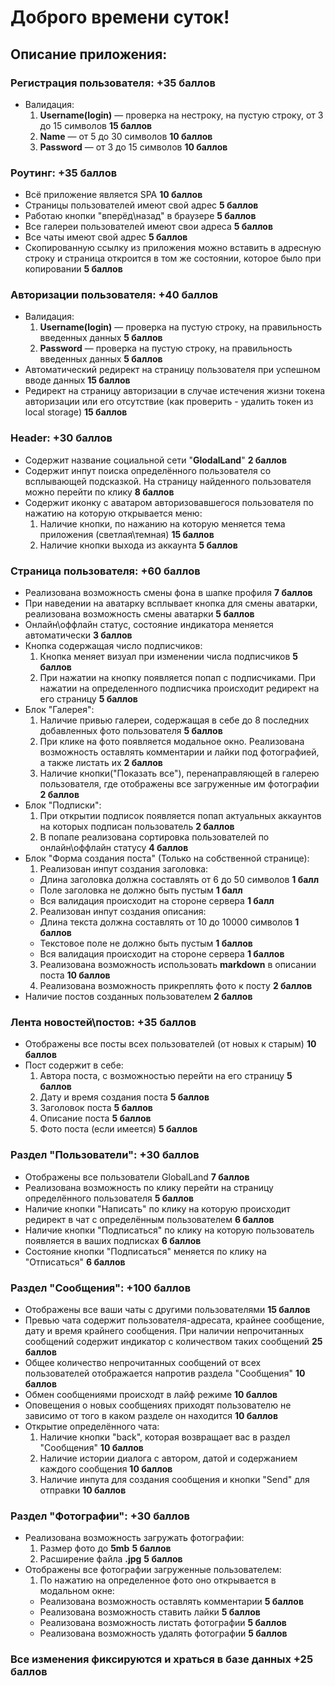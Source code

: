 # Доброго времени суток! 
## Описание приложения:
### Регистрация пользователя: __+35 баллов__
  + Валидация:
    1. **Username(login)** — проверка на нестроку, на пустую строку, от 3 до 15 символов __15 баллов__
    2. **Name** — от 5 до 30 символов __10 баллов__
    3. **Password** — от 3 до 15 символов __10 баллов__

### Роутинг: __+35 баллов__
  + Всё приложение является SPA __10 баллов__
  + Страницы пользователей имеют свой адрес __5 баллов__
  + Работаю кнопки "вперёд\назад" в браузере __5 баллов__
  + Все галереи пользователей имеют свои адреса __5 баллов__
  + Все чаты имеют свой адрес __5 баллов__
  + Скопированную ссылку из приложения можно вставить в адресную строку и страница откроится в том же состоянии, которое было при копировании __5 баллов__

### Авторизации пользователя: __+40 баллов__
  + Валидация:
    1. **Username(login)** — проверка на пустую строку, на правильность введенных данных __5 баллов__
    2. **Password** — проверка на пустую строку, на правильность введенных данных __5 баллов__
  + Автоматический редирект на страницу пользователя при успешном вводе данных __15 баллов__
  + Редирект на страницу авторизации в случае истечения жизни токена авторизации или его отсутствие (как проверить - удалить токен из local storage) __15 баллов__

### Header: __+30 баллов__
  + Содержит название социальной сети "**GlodalLand**" __2 баллов__
  + Содержит инпут поиска определённого пользователя со всплывающей подсказкой. На страницу найденного пользователя можно перейти по клику __8 баллов__
  + Содержит иконку с аватаром авторизовавшегося пользователя по нажатию на которую открывается меню:
    1. Наличие кнопки, по нажанию на которую меняется тема приложения (светлая\темная) __15 баллов__
    2. Наличие кнопки выхода из аккаунта __5 баллов__

### Страница пользователя: __+60 баллов__
  + Реализована возможность смены фона в шапке профиля __7 баллов__
  + При наведении на аватарку всплывает кнопка для смены аватарки, реализована возможность смены аватарки __5 баллов__
  + Онлайн\оффлайн статус, состояние индикатора меняется автоматически __3 баллов__
  + Кнопка содержащая число подписчиков:
    1. Кнопка меняет визуал при изменении числа подписчиков __5 баллов__
    2. При нажатии на кнопку появляется попап с подписчиками. При нажатии на определенного подписчика происходит редирект на его страницу __5 баллов__
  + Блок "Галерея":
    1. Наличие привью галереи, содержащая в себе до 8 последних добавленных фото пользователя __5 баллов__
    2. При клике на фото появляется модальное окно. Реализована возможность оставлять комментарии и лайки под фотографией, а также листать их __2 баллов__
    3. Наличие кнопки("Показать все"), перенаправляющей в галерею пользователя, где отображены все загруженные им фотографии __2 баллов__
  + Блок "Подписки":
    1. При открытии подписок появляется попап актуальных аккаунтов на которых подписан пользователь __2 баллов__
    2. В попапе реализована сортировка пользователей по онлайн\оффлайн статусу __4 баллов__
  + Блок "Форма создания поста" (Только на собственной странице):
    1. Реализован инпут создания заголовка:
      - Длина заголовка должна составлять от 6 до 50 символов __1 балл__
      - Поле заголовка не должно быть пустым __1 балл__
      - Вся валидация происходит на стороне сервера __1 балл__
    2. Реализован инпут создания описания:
      - Длина текста должна составлять от 10 до 10000 символов __1 баллов__
      - Текстовое поле не должно быть пустым __1 баллов__
      - Вся валидация происходит на стороне сервера __1 баллов__
    3. Реализована возможность использовать **markdown** в описании поста __10 баллов__
    4. Реализована возможность прикреплять фото к посту __2 баллов__
  + Наличие постов созданных пользователем __2 баллов__

### Лента новостей\постов: __+35 баллов__
  + Отображены все посты всех пользователей (от новых к старым) __10 баллов__
  + Пост содержит в себе:
    1. Автора поста, с возможностью перейти на его страницу __5 баллов__
    2. Дату и время создания поста __5 баллов__
    3. Заголовок поста __5 баллов__
    4. Описание поста __5 баллов__
    5. Фото поста (если имеется) __5 баллов__

### Раздел "Пользователи": __+30 баллов__
  + Отображены все пользователи GlobalLand __7 баллов__
  + Реализована возможность по клику перейти на страницу определённого пользователя __5 баллов__
  + Наличие кнопки "Написать" по клику на которую происходит редирект в чат с определённым пользователем __6 баллов__
  + Наличие кнопки "Подписаться" по клику на которую пользователь появляется в ваших подписках __6 баллов__
  + Состояние кнопки "Подписаться" меняется по клику на "Отписаться" __6 баллов__

### Раздел "Сообщения": __+100 баллов__
  + Отображены все ваши чаты с другими пользователями __15 баллов__
  + Превью чата содержит пользователя-адресата, крайнее сообщение, дату и время крайнего сообщения. При наличии непрочитанных сообщений содержит индикатор с количеством таких сообщений __25 баллов__
  + Общее количество непрочитанных сообщений от всех пользователей отображается напротив раздела "Сообщения" __10 баллов__
  + Обмен сообщениями происходт в лайф режиме __10 баллов__
  + Оповещения о новых сообщениях приходят пользователю не зависимо от того в каком разделе он находится __10 баллов__
  + Открытие определённого чата:
    1. Наличие кнопки "back", которая возвращает вас в раздел "Сообщения" __10 баллов__
    2. Наличие истории диалога с автором, датой и содержанием каждого сообщения __10 баллов__
    3. Наличие инпута для создания сообщения и кнопки "Send" для отправки __10 баллов__

### Раздел "Фотографии": __+30 баллов__
  + Реализована возможность загружать фотографии:
    1. Размер фото до **5mb** __5 баллов__
    2. Расширение файла **.jpg** __5 баллов__
  + Отображены все фотографии загруженные пользователем:
    1. По нажатию на определенное фото оно открывается в модальном окне:
      - Реализована возможность оставлять комментарии __5 баллов__
      - Реализована возможность ставить лайки __5 баллов__
      - Реализована возможность листать фотографии __5 баллов__
      - Реализована возможность удалять фотографии __5 баллов__

### Все изменения фиксируются и храться в базе данных __+25 баллов__